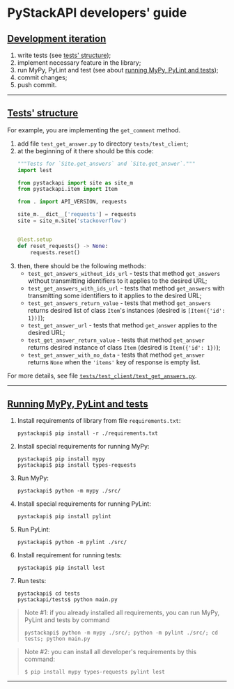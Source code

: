 # PyStackAPI developers' guide

## [Development iteration](https://github.com/wchistow/pystackapi/blob/master/CONTRIBUTING.md#development-iteration)

1. write tests (see [tests' structure](https://github.com/wchistow/pystackapi/blob/master/CONTRIBUTING.md#tests-structure));
2. implement necessary feature in the library;
3. run MyPy, PyLint and test (see about [running MyPy, PyLint and tests](https://github.com/wchistow/pystackapi/blob/master/CONTRIBUTING.md#running-mypy-and-tests));
4. commit changes;
5. push commit.

---

## [Tests' structure](https://github.com/wchistow/pystackapi/blob/master/CONTRIBUTING.md#tests-structure)

For example, you are implementing the `get_comment` method.

1. add file `test_get_answer.py` to directory `tests/test_client`;
2. at the beginning of it there should be this code:
   ```python
   """Tests for `Site.get_answers` and `Site.get_answer`."""
   import lest
   
   from pystackapi import site as site_m
   from pystackapi.item import Item
   
   from . import API_VERSION, requests
   
   site_m.__dict__['requests'] = requests
   site = site_m.Site('stackoverflow')
   
   
   @lest.setup
   def reset_requests() -> None:
       requests.reset()
   ```
3. then, there should be the following methods:
    + `test_get_answers_without_ids_url` - tests that method `get_answers` without transmitting identifiers to it applies to the desired URL;
    + `test_get_answers_with_ids_url` - tests that method `get_answers` with transmitting some identifiers to it applies to the desired URL;
    + `test_get_answers_return_value` - tests that method `get_answers` returns desired list of class `Item`'s instances (desired is `[Item({'id': 1})]`);
    + `test_get_answer_url` - tests that method `get_answer` applies to the desired URL;
    + `test_get_answer_return_value` - tests that method `get_answer` returns desired instance of class `Item` (desired is `Item({'id': 1})`);
    + `test_get_answer_with_no_data` - tests that method `get_answer` returns `None` when the `'items'` key of response is empty list.

For more details, see file [`tests/test_client/test_get_answers.py`](https://github.com/wchistow/pystackapi/blob/master/tests/test_client/test_get_answers.py).

---

## [Running MyPy, PyLint and tests](https://github.com/wchistow/pystackapi/blob/master/CONTRIBUTING.md#running-mypy-and-tests)

1. Install requirements of library from file `requirements.txt`:
   ```shell
   pystackapi$ pip install -r ./requirements.txt
   ``` 
2. Install special requirements for running MyPy:
   ```shell
   pystackapi$ pip install mypy
   pystackapi$ pip install types-requests
   ```
3. Run MyPy:
   ```shell
   pystackapi$ python -m mypy ./src/
   ```
4. Install special requirements for running PyLint:
   ```shell
   pystackapi$ pip install pylint
   ```
5. Run PyLint:
   ```shell
   pystackapi$ python -m pylint ./src/
   ```
6. Install requirement for running tests:
   ```shell
   pystackapi$ pip install lest
   ```
7. Run tests:
   ```shell
   pystackapi$ cd tests
   pystackapi/tests$ python main.py
   ```

> Note #1: if you already installed all requirements, you can run MyPy, PyLint and tests by command
> ```shell
> pystackapi$ python -m mypy ./src/; python -m pylint ./src/; cd tests; python main.py
> ```

> Note #2: you can install all developer's requirements by this command:
> ```shell
> $ pip install mypy types-requests pylint lest
> ```

---
